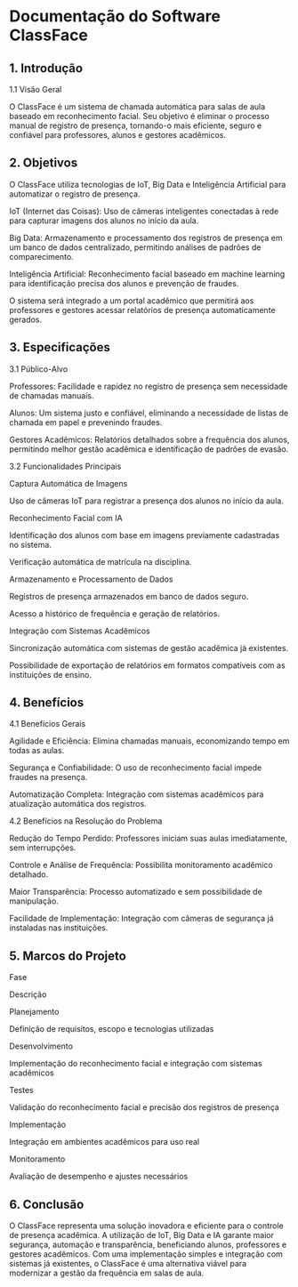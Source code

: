 # Documentação do Software ClassFace

## 1. Introdução

1.1 Visão Geral

O ClassFace é um sistema de chamada automática para salas de aula baseado em reconhecimento facial. Seu objetivo é eliminar o processo manual de registro de presença, tornando-o mais eficiente, seguro e confiável para professores, alunos e gestores acadêmicos.

## 2. Objetivos

O ClassFace utiliza tecnologias de IoT, Big Data e Inteligência Artificial para automatizar o registro de presença.

IoT (Internet das Coisas): Uso de câmeras inteligentes conectadas à rede para capturar imagens dos alunos no início da aula.

Big Data: Armazenamento e processamento dos registros de presença em um banco de dados centralizado, permitindo análises de padrões de comparecimento.

Inteligência Artificial: Reconhecimento facial baseado em machine learning para identificação precisa dos alunos e prevenção de fraudes.

O sistema será integrado a um portal acadêmico que permitirá aos professores e gestores acessar relatórios de presença automaticamente gerados.

## 3. Especificações

3.1 Público-Alvo

Professores: Facilidade e rapidez no registro de presença sem necessidade de chamadas manuais.

Alunos: Um sistema justo e confiável, eliminando a necessidade de listas de chamada em papel e prevenindo fraudes.

Gestores Acadêmicos: Relatórios detalhados sobre a frequência dos alunos, permitindo melhor gestão acadêmica e identificação de padrões de evasão.

3.2 Funcionalidades Principais

Captura Automática de Imagens

Uso de câmeras IoT para registrar a presença dos alunos no início da aula.

Reconhecimento Facial com IA

Identificação dos alunos com base em imagens previamente cadastradas no sistema.

Verificação automática de matrícula na disciplina.

Armazenamento e Processamento de Dados

Registros de presença armazenados em banco de dados seguro.

Acesso a histórico de frequência e geração de relatórios.

Integração com Sistemas Acadêmicos

Sincronização automática com sistemas de gestão acadêmica já existentes.

Possibilidade de exportação de relatórios em formatos compatíveis com as instituições de ensino.

## 4. Benefícios

4.1 Benefícios Gerais

Agilidade e Eficiência: Elimina chamadas manuais, economizando tempo em todas as aulas.

Segurança e Confiabilidade: O uso de reconhecimento facial impede fraudes na presença.

Automatização Completa: Integração com sistemas acadêmicos para atualização automática dos registros.

4.2 Benefícios na Resolução do Problema

Redução do Tempo Perdido: Professores iniciam suas aulas imediatamente, sem interrupções.

Controle e Análise de Frequência: Possibilita monitoramento acadêmico detalhado.

Maior Transparência: Processo automatizado e sem possibilidade de manipulação.

Facilidade de Implementação: Integração com câmeras de segurança já instaladas nas instituições.

## 5. Marcos do Projeto

Fase

Descrição

Planejamento

Definição de requisitos, escopo e tecnologias utilizadas

Desenvolvimento

Implementação do reconhecimento facial e integração com sistemas acadêmicos

Testes

Validação do reconhecimento facial e precisão dos registros de presença

Implementação

Integração em ambientes acadêmicos para uso real

Monitoramento

Avaliação de desempenho e ajustes necessários
## 6. Conclusão

O ClassFace representa uma solução inovadora e eficiente para o controle de presença acadêmica. A utilização de IoT, Big Data e IA garante maior segurança, automação e transparência, beneficiando alunos, professores e gestores acadêmicos. Com uma implementação simples e integração com sistemas já existentes, o ClassFace é uma alternativa viável para modernizar a gestão da frequência em salas de aula.
